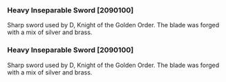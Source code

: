 ### Heavy Inseparable Sword [2090100]

Sharp sword used by D, Knight of the Golden Order. The blade was forged with a mix of silver and brass.### Heavy Inseparable Sword [2090100]

Sharp sword used by D, Knight of the Golden Order. The blade was forged with a mix of silver and brass.